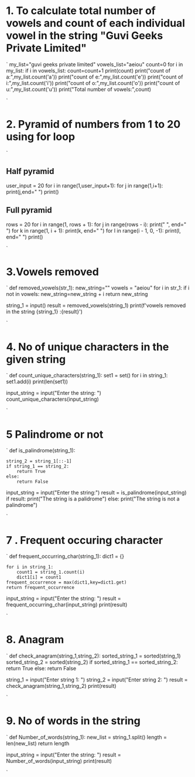 # 1. To calculate total number of vowels and count of each individual vowel in the string "Guvi Geeks Private Limited"

`
my_list="guvi geeks private limited"
vowels_list="aeiou"
count=0
for i in my_list:
    if i in vowels_list:
        count=count+1
print(count)
print("count of a:",my_list.count('a'))
print("count of e:",my_list.count('e'))
print("count of i:",my_list.count('i'))
print("count of o:",my_list.count('o'))
print("count of u:",my_list.count('u'))
print("Total number of vowels:",count)

`
# 2. Pyramid of numbers from 1 to 20 using for loop

`
## Half pyramid
user_input = 20
for i in range(1,user_input+1):
    for j in range(1,i+1):
        print(j,end=" ")
    print() 
    
## Full pyramid
rows = 20
for i in range(1, rows + 1):
    for j in range(rows - i):
        print(" ", end=" ")
    for k in range(1, i + 1):
        print(k, end=" ")
    for l in range(i - 1, 0, -1):
        print(l, end=" ")
    print()

`

# 3.Vowels removed

`
def removed_vowels(str_1):
    new_string=""
    vowels = "aeiou"
    for i in str_1:
        if i not in vowels:
            new_string=new_string + i
    return new_string
            
string_1 = input()
result = removed_vowels(string_1)
print(f'vowels removed in the string {string_1} :{result}')

`

# 4. No of unique characters in the given string

`
def count_unique_characters(string_1):
    set1 = set()
    for i in string_1:
        set1.add(i)
    print(len(set1))

input_string = input("Enter the string: ")
count_unique_characters(input_string) 

`

# 5 Palindrome or not 

`
def is_palindrome(string_1):
    
    string_2 = string_1[::-1]
    if string_1 == string_2:
        return True
    else:
        return False
    
input_string = input("Enter the string:")
result = is_palindrome(input_string)
if result:
    print("The string is a palidrome")
else:
    print("The string is not a palindrome")

`

# 7 . Frequent occuring character

`
def frequent_occurring_char(string_1):
    dict1 = {}

    for i in string_1:
        count1 = string_1.count(i)
        dict1[i] = count1
    frequent_occurrence = max(dict1,key=dict1.get)
    return frequent_occurrence


input_string = input("Enter the string: ")
result = frequent_occurring_char(input_string)
print(result)  

`

# 8. Anagram

`
def check_anagram(string_1,string_2):
    sorted_string_1 = sorted(string_1)
    sorted_string_2 = sorted(string_2)
    if sorted_string_1 ==  sorted_string_2:
        return True
    else:
        return False 
    
string_1 = input("Enter string 1: ")
string_2 = input("Enter string 2: ")
result = check_anagram(string_1,string_2)
print(result)

` 
# 9. No of words in the string

`
def Number_of_words(string_1):
    new_list = string_1.split()
    length = len(new_list)
    return length 

input_string = input("Enter the string: ")
result = Number_of_words(input_string)
print(result)

`
